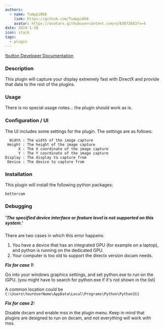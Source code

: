 ```yaml
---
authors: 
  - name: Tumppi066
    link: https://github.com/Tumppi066
    avatar: https://avatars.githubusercontent.com/u/83072683?v=4
date: 2024-1-30
icon: stack
tags: 
  - plugin
---
```

[!button Developer Documentation](Docs.md)
### Description
This plugin will capture your display extremely fast with DirectX and provide that data to the rest of the plugins.

### Usage
There is no special usage notes... the plugin should work as is.

### Configuration / UI
The UI includes some settings for the plugin. The settings are as follows:
```
  Width : The width of the image capture
 Height : The height of the image capture
      X : The X coordinate of the image capture
      Y : The Y coordinate of the image capture
Display : The display to capture from
 Device : The device to capture from
```

### Installation
This plugin will install the following python packages:
```
bettercam
```

### Debugging
##### 'The specified device interface or feature level is not supported on this system.'
There are two cases in which this error happens:
1. You have a device that has an integrated GPU (for example on a laptop), and python is running on the dedicated GPU.
2. Your computer is too old to support the directx version dxcam needs.

***Fix for case 1:***

Go into your windows graphics settings, and set python.exe to run on the iGPU. (you might have to search for python.exe if it's not shown in the list)

A common location could be `C:\Users\YourUserName\AppData\Local\Programs\Python\Python311`

***Fix for case 2:***

Disable dxcam and enable mss in the plugin menu. Keep in mind that plugins are designed to run on dxcam, and not everything will work with mss.